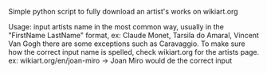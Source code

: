 Simple python script to fully download an artist's works on wikiart.org

Usage: input artists name in the most common way, usually in the "FirstName LastName" format, ex: Claude Monet, Tarsila do Amaral, Vincent Van Gogh
there are some exceptions such as Caravaggio.
To make sure how the correct input name is spelled, check wikiart.org for the artists page. ex: wikiart.org/en/joan-miro -> Joan Miro would de the correct input
